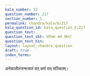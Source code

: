 ```yaml
---
kala_number: 12
question_number: 217
section_number: 1
permalink: chandra/kala/6/217
kala_question_id: kala_question_6.217
question_text: 
question_text_skt: सञ्चितं कर्म किम्?
question_text_hin: 
layout: layout_chandra_question
draft: true
index_terms:
---
```


<!-- skt-start -->
अनेकातीतजन्मजातं यत् कर्म तत् सञ्चितम्।
<!-- skt-end -->

<!-- eng-start -->
<!-- eng-end -->

